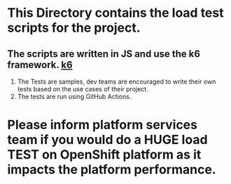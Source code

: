 # This Directory contains the load test scripts for the project.

## The scripts are written in JS and use the k6 framework. [k6](https://k6.io)

1.  The Tests are samples, dev teams are encouraged to write their own tests
    based on the use cases of their project.
2.  The tests are run using GitHub Actions.

# Please inform platform services team if you would do a HUGE load TEST on OpenShift platform as it impacts the platform performance.

```

```
